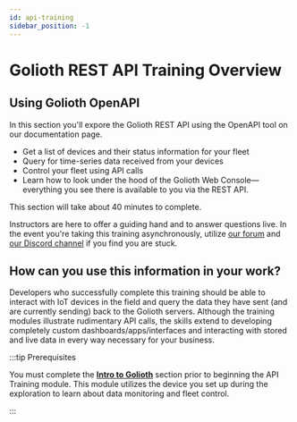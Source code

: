 ```yaml
---
id: api-training
sidebar_position: -1
---
```


# Golioth REST API Training Overview

## Using Golioth OpenAPI

In this section you'll expore the Golioth REST API using the OpenAPI tool on our
documentation page.

* Get a list of devices and their status information for your fleet
* Query for time-series data received from your devices
* Control your fleet using API calls
* Learn how to look under the hood of the Golioth Web Console&mdash;everything
  you see there is available to you via the REST API.

This section will take about 40 minutes to complete.

Instructors are here to offer a guiding hand and to answer questions live. In
the event you're taking this training asynchronously, utilize [our
forum](https://forum.golioth.io) and [our Discord
channel](https://golioth.io/discord) if you find you are stuck.

## How can you use this information in your work?

Developers who successfully complete this training should be able to interact
with IoT devices in the field and query the data they have sent (and are
currently sending) back to the Golioth servers. Although the training modules
illustrate rudimentary API calls, the skills extend to developing completely
custom dashboards/apps/interfaces and interacting with stored and live data in
every way necessary for your business.

:::tip Prerequisites

You must complete the [**Intro to Golioth**](/golioth-exploration) section
prior to beginning the API Training module. This module utilizes the device you
set up during the exploration to learn about data monitoring and fleet control.

:::


